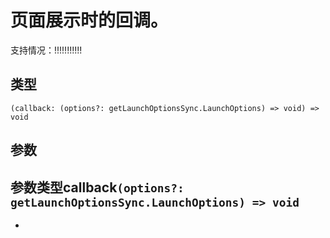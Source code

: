 # 页面展示时的回调。
支持情况：!!!!!!!!!!!
## 类型[​](useDidShow.html#类型)
```tsx
(callback: (options?: getLaunchOptionsSync.LaunchOptions) => void) => void
```

## 参数[​](useDidShow.html#参数)
参数类型callback`(options?: getLaunchOptionsSync.LaunchOptions) => void`
- 
-
